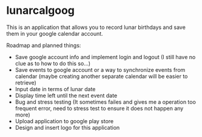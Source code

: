 # lunarcalgoog

This is an application that allows you to record lunar birthdays and save them in your google calendar account.

Roadmap and planned things:
  - Save google account info and implement login and logout (I still have no clue as to how to do this so...)
  - Save events to google account or a way to synchronize events from calendar (maybe creating another separate calendar will be easier to retrieve)
  - Input date in terms of lunar date
  - Display time left until the next event date
  - Bug and stress testing (It sometimes failes and gives me a operation too frequent error, need to stress test to ensure it does not happen any more)
  - Upload application to google play store
  - Design and insert logo for this application
